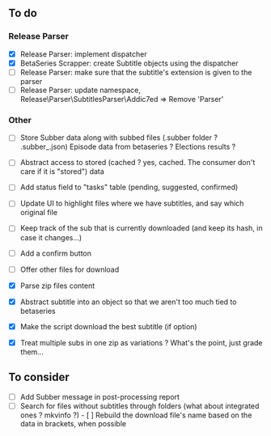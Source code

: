 ## To do

### Release Parser
- [x] Release Parser: implement dispatcher
- [x] BetaSeries Scrapper: create Subtitle objects using the dispatcher
- [ ] Release Parser: make sure that the subtitle's extension is given to the parser
- [ ] Release Parser: update namespace, Release\Parser\SubtitlesParser\Addic7ed => Remove 'Parser'

### Other
- [ ] Store Subber data along with subbed files (.subber folder ? .subber_<filename>.json)
      Episode data from betaseries ?
      Elections results ?

- [ ] Abstract access to stored (cached ? yes, cached. The consumer don't care if it is "stored") data
- [ ] Add status field to "tasks" table (pending, suggested, confirmed)
- [ ] Update UI to highlight files where we have subtitles, and say which original file
- [ ] Keep track of the sub that is currently downloaded (and keep its hash, in case it changes...)
- [ ] Add a confirm button
- [ ] Offer other files for download
- [x] Parse zip files content
- [x] Abstract subtitle into an object so that we aren't too much tied to betaseries
- [x] Make the script download the best subtitle (if option)
- [x] Treat multiple subs in one zip as variations ? What's the point, just grade them...

## To consider
- [ ] Add Subber message in post-processing report
- [ ] Search for files without subtitles through folders (what about integrated ones ? mkvinfo ?)
      - [ ] Rebuild the download file's name based on the data in brackets, when possible
